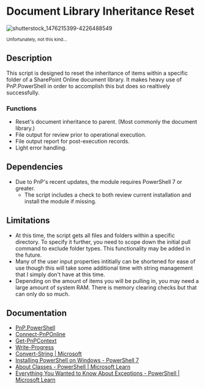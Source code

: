 # Document Library Inheritance Reset

![shutterstock_1476215399-4226488549](https://github.com/DravenWB/Microsoft_PowerShell_Scripts/assets/46582061/f3c93143-35ad-45ab-931f-3043d83bffdb)

<sup> Unfortunately, not this kind... </sup>

## Description

This script is designed to reset the inheritance of items within a specific folder of a SharePoint Online document library. It makes heavy use of PnP.PowerShell in order to accomplish this but does so realtively successfully.

### Functions
- Reset's document inheritance to parent. (Most commonly the document library.)
- File output for review prior to operational execution.
- File output report for post-execution records.
- Light error handling.

## Dependencies
- Due to PnP's recent updates, the module requires PowerShell 7 or greater.
   - The script includes a check to both review current installation and install the module if missing.

## Limitations
- At this time, the script gets all files and folders within a specific directory. To specify it further, you need to scope down the initial pull command to exclude folder types. This functionality may be added in the future.
- Many of the user input properties intitially can be shortened for ease of use though this will take some additional time with string management that I simply don't have at this time.
- Depending on the amount of items you will be pulling in, you may need a large amount of system RAM. There is memory clearing checks but that can only do so much.

## Documentation
- [PnP.PowerShell](https://github.com/pnp/powershell)
- [Connect-PnPOnline](https://pnp.github.io/powershell/cmdlets/Connect-PnPOnline.html)
- [Get-PnPContext](https://pnp.github.io/powershell/cmdlets/Get-PnPContext.html)
- [Write-Progress](https://learn.microsoft.com/en-us/powershell/module/microsoft.powershell.utility/write-progress?view=powershell-7.4)
- [Convert-String | Microsoft](https://learn.microsoft.com/en-us/powershell/module/microsoft.powershell.utility/convert-string?view=powershell-5.1)
- [Installing PowerShell on Windows - PowerShell 7](https://learn.microsoft.com/en-us/powershell/scripting/install/installing-powershell-on-windows?view=powershell-7.4#installing-the-msi-package)
- [About Classes - PowerShell | Microsoft Learn](https://learn.microsoft.com/en-us/powershell/module/microsoft.powershell.core/about/about_classes?view=powershell-7.4)
- [Everything You Wanted to Know About Exceptions - PowerShell | Microsoft Learn](https://learn.microsoft.com/en-us/powershell/scripting/learn/deep-dives/everything-about-exceptions?view=powershell-7.4)
